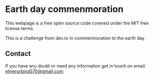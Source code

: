 # Earth day commenmoration

This webpage is a free open source code covered under the MIT free license terms.

This is a challenge from dev.to in commenmoration to the earth day

## Contact
If you have any doubt or need any information get in touch on email: elmerurbina570@gmail.com